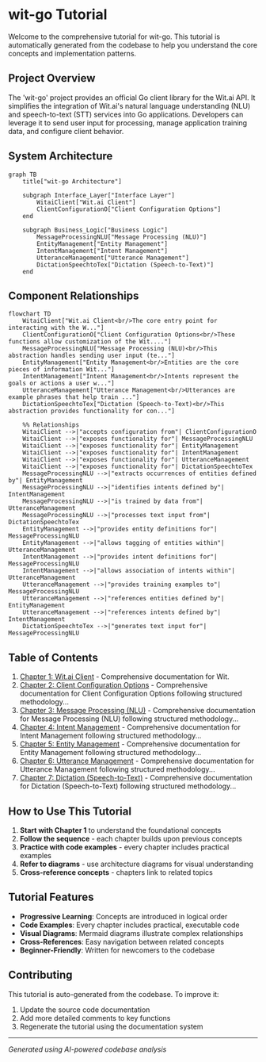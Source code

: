# wit-go Tutorial

Welcome to the comprehensive tutorial for wit-go. This tutorial is automatically generated from the codebase to help you understand the core concepts and implementation patterns.

## Project Overview

The 'wit-go' project provides an official Go client library for the Wit.ai API.
It simplifies the integration of Wit.ai's natural language understanding (NLU) and
speech-to-text (STT) services into Go applications. Developers can leverage it to
send user input for processing, manage application training data, and configure
client behavior.


## System Architecture

```mermaid
graph TB
    title["wit-go Architecture"]

    subgraph Interface_Layer["Interface Layer"]
        WitaiClient["Wit.ai Client"]
        ClientConfigurationO["Client Configuration Options"]
    end

    subgraph Business_Logic["Business Logic"]
        MessageProcessingNLU["Message Processing (NLU)"]
        EntityManagement["Entity Management"]
        IntentManagement["Intent Management"]
        UtteranceManagement["Utterance Management"]
        DictationSpeechtoTex["Dictation (Speech-to-Text)"]
    end

```

## Component Relationships

```mermaid
flowchart TD
    WitaiClient["Wit.ai Client<br/>The core entry point for interacting with the W..."]
    ClientConfigurationO["Client Configuration Options<br/>These functions allow customization of the Wit...."]
    MessageProcessingNLU["Message Processing (NLU)<br/>This abstraction handles sending user input (te..."]
    EntityManagement["Entity Management<br/>Entities are the core pieces of information Wit..."]
    IntentManagement["Intent Management<br/>Intents represent the goals or actions a user w..."]
    UtteranceManagement["Utterance Management<br/>Utterances are example phrases that help train ..."]
    DictationSpeechtoTex["Dictation (Speech-to-Text)<br/>This abstraction provides functionality for con..."]

    %% Relationships
    WitaiClient -->|"accepts configuration from"| ClientConfigurationO
    WitaiClient -->|"exposes functionality for"| MessageProcessingNLU
    WitaiClient -->|"exposes functionality for"| EntityManagement
    WitaiClient -->|"exposes functionality for"| IntentManagement
    WitaiClient -->|"exposes functionality for"| UtteranceManagement
    WitaiClient -->|"exposes functionality for"| DictationSpeechtoTex
    MessageProcessingNLU -->|"extracts occurrences of entities defined by"| EntityManagement
    MessageProcessingNLU -->|"identifies intents defined by"| IntentManagement
    MessageProcessingNLU -->|"is trained by data from"| UtteranceManagement
    MessageProcessingNLU -->|"processes text input from"| DictationSpeechtoTex
    EntityManagement -->|"provides entity definitions for"| MessageProcessingNLU
    EntityManagement -->|"allows tagging of entities within"| UtteranceManagement
    IntentManagement -->|"provides intent definitions for"| MessageProcessingNLU
    IntentManagement -->|"allows association of intents within"| UtteranceManagement
    UtteranceManagement -->|"provides training examples to"| MessageProcessingNLU
    UtteranceManagement -->|"references entities defined by"| EntityManagement
    UtteranceManagement -->|"references intents defined by"| IntentManagement
    DictationSpeechtoTex -->|"generates text input for"| MessageProcessingNLU
```

## Table of Contents

1. [Chapter 1: Wit.ai Client](chapter_01.md) - Comprehensive documentation for Wit.
2. [Chapter 2: Client Configuration Options](chapter_02.md) - Comprehensive documentation for Client Configuration Options following structured methodology...
3. [Chapter 3: Message Processing (NLU)](chapter_03.md) - Comprehensive documentation for Message Processing (NLU) following structured methodology...
4. [Chapter 4: Intent Management](chapter_04.md) - Comprehensive documentation for Intent Management following structured methodology...
5. [Chapter 5: Entity Management](chapter_05.md) - Comprehensive documentation for Entity Management following structured methodology...
6. [Chapter 6: Utterance Management](chapter_06.md) - Comprehensive documentation for Utterance Management following structured methodology...
7. [Chapter 7: Dictation (Speech-to-Text)](chapter_07.md) - Comprehensive documentation for Dictation (Speech-to-Text) following structured methodology...

## How to Use This Tutorial

1. **Start with Chapter 1** to understand the foundational concepts
2. **Follow the sequence** - each chapter builds upon previous concepts
3. **Practice with code examples** - every chapter includes practical examples
4. **Refer to diagrams** - use architecture diagrams for visual understanding
5. **Cross-reference concepts** - chapters link to related topics

## Tutorial Features

- **Progressive Learning**: Concepts are introduced in logical order
- **Code Examples**: Every chapter includes practical, executable code
- **Visual Diagrams**: Mermaid diagrams illustrate complex relationships
- **Cross-References**: Easy navigation between related concepts
- **Beginner-Friendly**: Written for newcomers to the codebase

## Contributing

This tutorial is auto-generated from the codebase. To improve it:
1. Update the source code documentation
2. Add more detailed comments to key functions
3. Regenerate the tutorial using the documentation system

---

*Generated using AI-powered codebase analysis*
